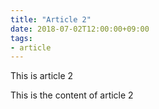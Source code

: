 ```yaml
---
title: "Article 2"
date: 2018-07-02T12:00:00+09:00
tags:
- article
---
```


This is article 2

<!--more-->

This is the content of article 2